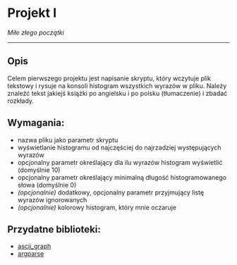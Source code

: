# Projekt I
*Miłe złego początki*

---

## Opis

Celem pierwszego projektu jest napisanie skryptu, który wczytuje plik tekstowy i rysuje na konsoli histogram wszystkich wyrazów w pliku. Należy znaleźć tekst jakiejś książki po angielsku i po polsku (tłumaczenie) i zbadać rozkłady.

## Wymagania:
- nazwa pliku jako parametr skryptu
- wyświetlanie histogramu od najczęściej do najrzadziej występujących wyrazów
- opcjonalny parametr określający dla ilu wyrazów histogram wyświetlić (domyślnie 10)
- opcjonalny parametr określający minimalną długość histogramowanego słowa (domyślnie 0)
- *(opcjonalnie)* dodatkowy, opcjonalny parametr przyjmujący listę wyrazów ignorowanych
- *(opcjonalnie)* kolorowy histogram, który mnie oczaruje

## Przydatne biblioteki:
- [ascii_graph](https://github.com/kakwa/py-ascii-graph)
- [argparse](https://docs.python.org/3/library/argparse.html)




